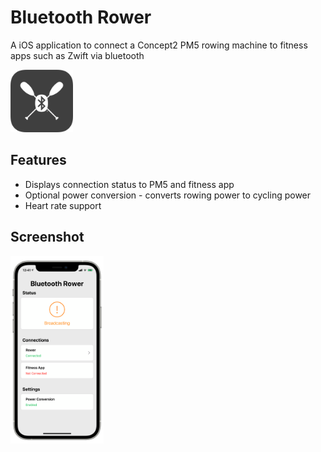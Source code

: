 # Bluetooth Rower
A iOS application to connect a Concept2 PM5 rowing machine to fitness apps such as Zwift via bluetooth

<img src="https://github.com/JeffG05/bluetooth-rower/blob/main/AppIcon.png?raw=true" height="100">

## Features
 - Displays connection status to PM5 and fitness app
 - Optional power conversion - converts rowing power to cycling power
 - Heart rate support

## Screenshot
<img src="https://github.com/JeffG05/bluetooth-rower/blob/main/Screenshot.png?raw=true" height="300">
